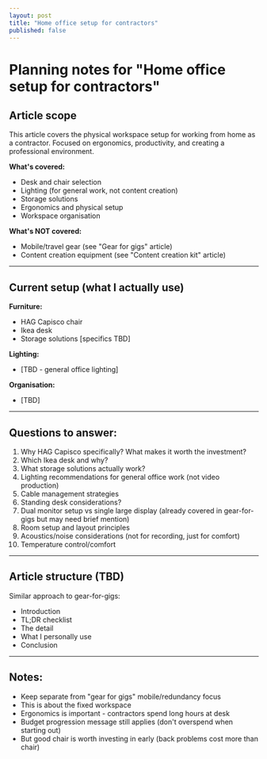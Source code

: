 ```yaml
---
layout: post
title: "Home office setup for contractors"
published: false
---
```


# Planning notes for "Home office setup for contractors"

## Article scope

This article covers the physical workspace setup for working from home as a contractor. Focused on ergonomics, productivity, and creating a professional environment.

**What's covered:**
- Desk and chair selection
- Lighting (for general work, not content creation)
- Storage solutions
- Ergonomics and physical setup
- Workspace organisation

**What's NOT covered:**
- Mobile/travel gear (see "Gear for gigs" article)
- Content creation equipment (see "Content creation kit" article)

---

## Current setup (what I actually use)

**Furniture:**
- HAG Capisco chair
- Ikea desk
- Storage solutions [specifics TBD]

**Lighting:**
- [TBD - general office lighting]

**Organisation:**
- [TBD]

---

## Questions to answer:

1. Why HAG Capisco specifically? What makes it worth the investment?
2. Which Ikea desk and why?
3. What storage solutions actually work?
4. Lighting recommendations for general office work (not video production)
5. Cable management strategies
6. Standing desk considerations?
7. Dual monitor setup vs single large display (already covered in gear-for-gigs but may need brief mention)
8. Room setup and layout principles
9. Acoustics/noise considerations (not for recording, just for comfort)
10. Temperature control/comfort

---

## Article structure (TBD)

Similar approach to gear-for-gigs:
- Introduction
- TL;DR checklist
- The detail
- What I personally use
- Conclusion

---

## Notes:

- Keep separate from "gear for gigs" mobile/redundancy focus
- This is about the fixed workspace
- Ergonomics is important - contractors spend long hours at desk
- Budget progression message still applies (don't overspend when starting out)
- But good chair is worth investing in early (back problems cost more than chair)
